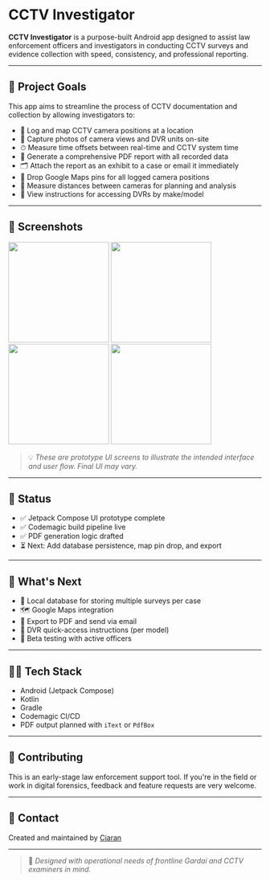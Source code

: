 # CCTV Investigator

**CCTV Investigator** is a purpose-built Android app designed to assist law enforcement officers and investigators in conducting CCTV surveys and evidence collection with speed, consistency, and professional reporting.

---

## 🎯 Project Goals

This app aims to streamline the process of CCTV documentation and collection by allowing investigators to:

- 📍 Log and map CCTV camera positions at a location
- 📸 Capture photos of camera views and DVR units on-site
- ⏱ Measure time offsets between real-time and CCTV system time
- 📝 Generate a comprehensive PDF report with all recorded data
- 🗂 Attach the report as an exhibit to a case or email it immediately
- 📌 Drop Google Maps pins for all logged camera positions
- 📐 Measure distances between cameras for planning and analysis
- 🔧 View instructions for accessing DVRs by make/model

---

## 📸 Screenshots

<p float="left">
  <img src="screenshots/screen1.png" width="200"/>
  <img src="screenshots/screen2.png" width="200"/>
  <img src="screenshots/screen3.png" width="200"/>
  <img src="screenshots/screen4.png" width="200"/>
</p>

> 💡 *These are prototype UI screens to illustrate the intended interface and user flow. Final UI may vary.*

---

## 🚀 Status

- ✅ Jetpack Compose UI prototype complete
- ✅ Codemagic build pipeline live
- ✅ PDF generation logic drafted
- ⏳ Next: Add database persistence, map pin drop, and export

---

## 🔮 What's Next

- 🔄 Local database for storing multiple surveys per case
- 🗺 Google Maps integration
- 📂 Export to PDF and send via email
- 🧭 DVR quick-access instructions (per model)
- 🧪 Beta testing with active officers

---

## 🧑‍💻 Tech Stack

- Android (Jetpack Compose)
- Kotlin
- Gradle
- Codemagic CI/CD
- PDF output planned with `iText` or `PdfBox`

---

## 🤝 Contributing

This is an early-stage law enforcement support tool. If you're in the field or work in digital forensics, feedback and feature requests are very welcome.

---

## 📧 Contact

Created and maintained by [Ciaran](mailto:ciaranott@gmail.com)

---

> 🔐 *Designed with operational needs of frontline Gardaí and CCTV examiners in mind.*

